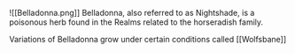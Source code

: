 ![[Belladonna.png]]
Belladonna, also referred to as Nightshade, is a poisonous herb found in the Realms related to the horseradish family.

Variations of Belladonna grow under certain conditions called [[Wolfsbane]]